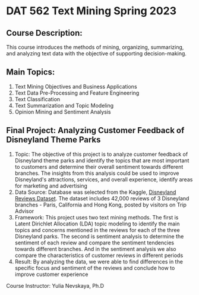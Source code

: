 # **DAT 562 Text Mining Spring 2023**

## **Course Description:**

This course introduces the methods of mining, organizing, summarizing, and analyzing text data with the objective of supporting decision-making.

## **Main Topics:**

1. Text Mining Objectives and Business Applications
2. Text Data Pre-Processing and Feature Engineering
3. Text Classification
4. Text Summarization and Topic Modeling
5. Opinion Mining and Sentiment Analysis

## **Final Project: Analyzing Customer Feedback of Disneyland Theme Parks**

1. Topic: The objective of this project is to analyze customer feedback of Disneyland theme parks and identify the topics that are most important to customers and determine their overall sentiment towards different branches. The insights from this analysis could be used to improve Disneyland's attractions, services, and overall experience, identify areas for marketing and advertising
2. Data Source: Database was selected from the Kaggle, [Disneyland Reviews Dataset](https://www.kaggle.com/datasets/arushchillar/disneyland-reviews). The dataset includes 42,000 reviews of 3 Disneyland branches - Paris, California and Hong Kong, posted by visitors on Trip Advisor
3. Framework: This project uses two text mining methods. The first is Latent Dirichlet Allocation (LDA) topic modeling to identify the main topics and concerns mentioned in the reviews for each of the three Disneyland parks. The second is sentiment analysis to determine the sentiment of each review and compare the sentiment tendencies towards different branches. And in the sentiment analysis we also compare the characteristics of customer reviews in different periods 
4. Result: By analyzing the data, we were able to find differences in the specific focus and sentiment of the reviews and conclude how to improve customer experience

Course Instructor: Yulia Nevskaya, Ph.D
